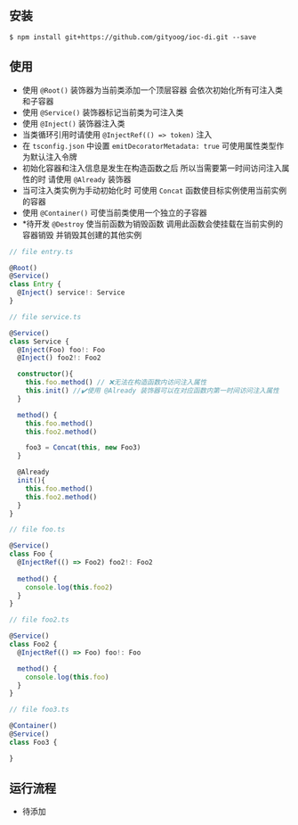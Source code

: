 ## 安装
```
$ npm install git+https://github.com/gityoog/ioc-di.git --save
```

## 使用
 - 使用 `@Root()` 装饰器为当前类添加一个顶层容器 会依次初始化所有可注入类和子容器
 - 使用 `@Service()` 装饰器标记当前类为可注入类
 - 使用 `@Inject()` 装饰器注入类
 - 当类循环引用时请使用 `@InjectRef(() => token)` 注入
 - 在 `tsconfig.json` 中设置 `emitDecoratorMetadata: true` 可使用属性类型作为默认注入令牌
 - 初始化容器和注入信息是发生在构造函数之后 所以当需要第一时间访问注入属性的时 请使用 `@Already` 装饰器
 - 当可注入类实例为手动初始化时 可使用 `Concat` 函数使目标实例使用当前实例的容器
 - 使用 `@Container()` 可使当前类使用一个独立的子容器
 - *待开发 `@Destroy` 使当前函数为销毁函数 调用此函数会使挂载在当前实例的容器销毁 并销毁其创建的其他实例
```ts
// file entry.ts

@Root()
@Service()
class Entry {
  @Inject() service!: Service
}

// file service.ts

@Service()
class Service {
  @Inject(Foo) foo!: Foo
  @Inject() foo2!: Foo2

  constructor(){
    this.foo.method() // ❌无法在构造函数内访问注入属性
    this.init() //✔️使用 @Already 装饰器可以在对应函数内第一时间访问注入属性
  }

  method() {
    this.foo.method()
    this.foo2.method()

    foo3 = Concat(this, new Foo3)
  }

  @Already
  init(){
    this.foo.method()
    this.foo2.method()
  }
}

// file foo.ts

@Service()
class Foo {
  @InjectRef(() => Foo2) foo2!: Foo2
  
  method() {
    console.log(this.foo2)
  }
}

// file foo2.ts

@Service()
class Foo2 {
  @InjectRef(() => Foo) foo!: Foo

  method() {
    console.log(this.foo)
  }
}

// file foo3.ts 

@Container()
@Service()
class Foo3 {

}
```

## 运行流程
 - 待添加